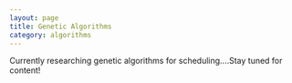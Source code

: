 ```yaml
---
layout: page
title: Genetic Algorithms
category: algorithms
---
```


Currently researching genetic algorithms for scheduling....Stay tuned for content!
